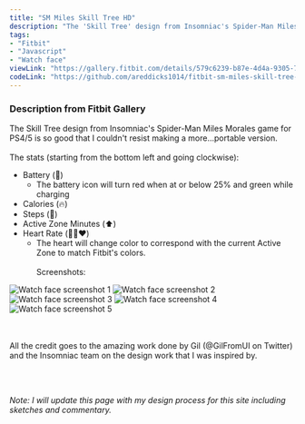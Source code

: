```yaml
---
title: "SM Miles Skill Tree HD"
description: "The 'Skill Tree' design from Insomniac's Spider-Man Miles Morales game for PS4/5 is so good that I couldn't resist making a more...portable version."
tags:
- "Fitbit"
- "Javascript"
- "Watch face"
viewLink: "https://gallery.fitbit.com/details/579c6239-b87e-4d4a-9305-7d0635965682"
codeLink: "https://github.com/areddicks1014/fitbit-sm-miles-skill-tree-hd"
---
```


### Description from Fitbit Gallery

The Skill Tree design from Insomniac's Spider-Man Miles Morales game for PS4/5 is so good that I couldn't resist making a more...portable version. 
<br><br>
The stats (starting from the bottom left and going clockwise):
- Battery (🔋)
    - The battery icon will turn red when at or below 25% and green while charging
- Calories (🔥)
- Steps (👟)
- Active Zone Minutes (⬆️)
- Heart Rate (💛🧡❤️)
    - The heart will change color to correspond with the current Active Zone to match Fitbit's colors.
<br><br>
Screenshots:

![Watch face screenshot 1](/screenshots/sm-miles-skill-tree-ss-1.png)
![Watch face screenshot 2](/screenshots/sm-miles-skill-tree-ss-2.png)
![Watch face screenshot 3](/screenshots/sm-miles-skill-tree-ss-3.png)
![Watch face screenshot 4](/screenshots/sm-miles-skill-tree-ss-4.png)
![Watch face screenshot 5](/screenshots/sm-miles-skill-tree-ss-5.png)

<br><br>
All the credit goes to the amazing work done by Gil (@GilFromUI on Twitter) and the Insomniac team on the design work that I was inspired by.

<br><br>

*Note: I will update this page with my design process for this site including sketches and commentary.*